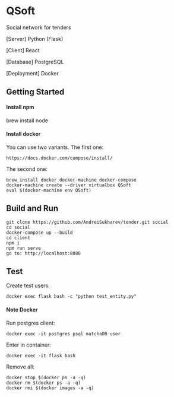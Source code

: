 # QSoft
Social network for tenders


[Server] Python (Flask)

[Client] React

[Database] PostgreSQL

[Deployment] Docker

## Getting Started

#### Install npm
brew install node

#### Install docker

You can use two variants.
The first one:
```
https://docs.docker.com/compose/install/
```
The second one:
```
brew install docker docker-machine docker-compose
docker-machine create --driver virtualbox QSoft
eval $(docker-machine env QSoft)
```

## Build and Run

```
git clone https://github.com/AndreiSukharev/tender.git social
cd social
docker-compose up --build
cd client
npm i
npm run serve
go to: http://localhost:8080
```

## Test

Create test users:
```
docker exec flask bash -c "python test_entity.py"
```

#### Note Docker

Run postgres client:

```
docker exec -it postgres psql matchaDB user
```
Enter in container:
```
docker exec -it flask bash
```
Remove all:
```
docker stop $(docker ps -a -q)
docker rm $(docker ps -a -q)
docker rmi $(docker images -a -q)
```
